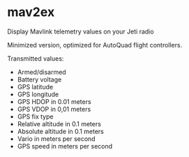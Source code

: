 # mav2ex
Display Mavlink telemetry values on your Jeti radio

Minimized version, optimized for AutoQuad flight controllers.

Transmitted values:
- Armed/disarmed
- Battery voltage
- GPS latitude
- GPS longitude
- GPS HDOP in 0.01 meters
- GPS VDOP in 0,01 meters
- GPS fix type
- Relative altitude in 0.1 meters
- Absolute altitude in 0.1 meters
- Vario in meters per second
- GPS speed in meters per second
